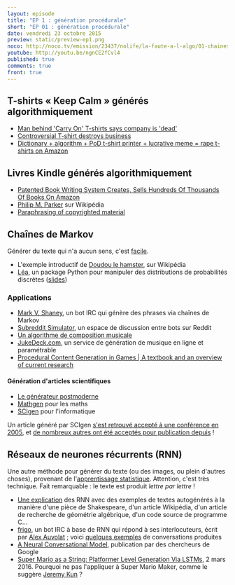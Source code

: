 ```yaml
---
layout: episode
title: "EP 1 : génération procédurale"
short: "EP 01 : génération procédurale"
date: vendredi 23 octobre 2015
preview: static/preview-ep1.png
noco: http://noco.tv/emission/23437/nolife/la-faute-a-l-algo/01-chaines-de-markov-et-generation-procedurale
youtube: http://youtu.be/ngnCE2fCvl4
published: true
comments: true
front: true
---
```


## T-shirts « Keep Calm » générés algorithmiquement

- [Man behind 'Carry On' T-shirts says company is 'dead'](http://money.cnn.com/2013/03/05/smallbusiness/keep-calm-and-carry-on/index.html)
- [Controversial T-shirt destroys business](http://money.cnn.com/2013/06/24/smallbusiness/tshirt-business/index.html?iid=HP_LN)
- [Dictionary + algorithm + PoD t-shirt printer + lucrative meme = rape t-shirts on Amazon](http://iam.peteashton.com/keep-calm-rape-tshirt-amazon/)

## Livres Kindle générés algorithmiquement

- [Patented Book Writing System Creates, Sells Hundreds Of Thousands Of Books On Amazon](http://singularityhub.com/2012/12/13/patented-book-writing-system-lets-one-professor-create-hundreds-of-thousands-of-amazon-books-and-counting/)
- [Philip M. Parker](https://en.wikipedia.org/wiki/Philip_M._Parker) sur Wikipédia
- [Paraphrasing of copyrighted material](https://en.wikipedia.org/wiki/Paraphrasing_of_copyrighted_material)

## Chaînes de Markov

Générer du texte qui n'a aucun sens, c'est [facile](http://kamoulbox.free.fr).

- L'exemple introductif de [Doudou le hamster](https://fr.wikipedia.org/wiki/Chaîne_de_Markov#Exemple_:_Doudou_le_hamster), sur Wikipédia
- [Léa](https://bitbucket.org/piedenis/lea), un package Python pour manipuler des distributions de probabilités discrètes ([slides](https://bitbucket.org/piedenis/lea/raw/5efd5fe01d059000585bfdc5d7b3693cc8942626/images/Lea_FOSDEM15.pdf))

### Applications

- [Mark V. Shaney](https://en.wikipedia.org/wiki/Mark_V._Shaney), un bot IRC qui génère des phrases via chaînes de Markov
- [Subreddit Simulator](https://www.reddit.com/r/SubredditSimulator), un espace de discussion entre bots sur Reddit
- [Un algorithme de composition musicale](http://jill-jenn.net/_static/works/un-algorithme-de-composition-musicale.pdf)
- [JukeDeck.com](https://www.jukedeck.com), un service de génération de musique en ligne et paramétrable
- [Procedural Content Generation in Games | A textbook and an overview of current research](http://pcgbook.com/)

#### Génération d'articles scientifiques

* [Le générateur postmoderne](http://www.elsewhere.org/pomo/)
* [Mathgen](http://thatsmathematics.com/mathgen/) pour les maths
* [SCIgen](http://pdos.csail.mit.edu/scigen/) pour l'informatique

Un article généré par SCIgen [s'est retrouvé accepté à une conférence en 2005](http://pdos.csail.mit.edu/~strib/press.html), et [de nombreux autres ont été acceptés pour publication depuis](http://www.nature.com/news/publishers-withdraw-more-than-120-gibberish-papers-1.14763) !

## Réseaux de neurones récurrents (RNN)

Une autre méthode pour générer du texte (ou des images, ou plein d'autres choses), provenant de l'[apprentissage statistique](https://fr.wikipedia.org/wiki/Apprentissage_automatique). Attention, c'est très technique. Fait remarquable : le texte est produit *lettre par lettre* !

- [Une explication](https://karpathy.github.io/2015/05/21/rnn-effectiveness/) des RNN avec des exemples de textes autogénérés à la manière d'une pièce de Shakespeare, d'un article Wikipédia, d'un article de recherche de géométrie algébrique, d'un code source de programme C…
- [frigo](https://github.com/Alexis211/text_rnn), un bot IRC à base de RNN qui répond à ses interlocuteurs, écrit par [Alex Auvolat](http://adnab.me/) ; voici [quelques exemples](http://adnab.me/notes/frigo/) de conversations produites
- [A Neural Conversational Model](http://arxiv.org/abs/1506.05869), publication par des chercheurs de Google
- [Super Mario as a String: Platformer Level Generation Via LSTMs](http://arxiv.org/abs/1603.00930), 2 mars 2016. Pourquoi ne pas l'appliquer à Super Mario Maker, comme le suggère [Jeremy Kun](https://twitter.com/MathProgramming/status/706549554296942592) ?
